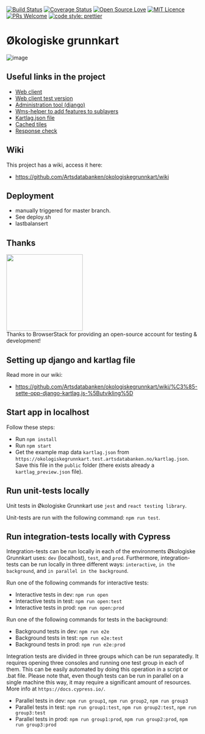 [![Build Status](https://travis-ci.org/Artsdatabanken/okologiskegrunnkart.svg?branch=master)](https://travis-ci.org/Artsdatabanken/okologiskegrunnkart)
[![Coverage Status](https://coveralls.io/repos/github/Artsdatabanken/okologiskegrunnkart/badge.svg?branch=master)](https://coveralls.io/github/Artsdatabanken/okologiskegrunnkart?branch=master)
[![Open Source Love](https://badges.frapsoft.com/os/v2/open-source.svg?v=103)](https://github.com/ellerbrock/open-source-badges/)
[![MIT Licence](https://badges.frapsoft.com/os/mit/mit.svg?v=103)](https://opensource.org/licenses/mit-license.php)
[![PRs Welcome](https://img.shields.io/badge/PRs-welcome-brightgreen.svg)](CONTRIBUTING.md#pull-requests)
[![code style: prettier](https://img.shields.io/badge/code_style-prettier-ff69b4.svg?style=flat-square)](https://github.com/prettier/prettier)

# Økologiske grunnkart

![image](./doc/screenshot.png)

## Useful links in the project

- [Web client](https://okologiskegrunnkart.artsdatabanken.no)
- [Web client test version](https://okologiskegrunnkart.test.artsdatabanken.no)
- [Administration tool (django)](https://okologiskegrunnkartadmin.artsdatabanken.no/admin/)
- [Wms-helper to add features to sublayers](https://okologiskegrunnkartadmin.artsdatabanken.no/static/index.html)
- [Kartlag.json file](https://okologiskegrunnkart.test.artsdatabanken.no/kartlag.json)
- [Cached tiles](https://data.test.artsdatabanken.no/grunnkart/)
- [Response check](https://responssjekk.test.artsdatabanken.no/)

## Wiki

This project has a wiki, access it here:

- https://github.com/Artsdatabanken/okologiskegrunnkart/wiki

## Deployment
- manually triggered for master branch. 
- See deploy.sh 
- lastbalansert

## Thanks

<a href="https://www.browserstack.com/"><img src="doc/Browserstack-logo.svg" width="200px">
</a>
<br/>Thanks to BrowserStack for providing an open-source account for testing & development!

## Setting up django and kartlag file

Read more in our wiki:

- https://github.com/Artsdatabanken/okologiskegrunnkart/wiki/%C3%85-sette-opp-django-kartlag.js-%5Butvikling%5D

## Start app in localhost

Follow these steps:

- Run `npm install`
- Run `npm start`
- Get the example map data `kartlag.json` from `https://okologiskegrunnkart.test.artsdatabanken.no/kartlag.json`. Save this file in the `public` folder (there exists already a `kartlag_preview.json` file).

## Run unit-tests locally

Unit tests in Økologiske Grunnkart use `jest` and `react testing library`.

Unit-tests are run with the following command: `npm run test`.

## Run integration-tests locally with Cypress

Integration-tests can be run locally in each of the environments Økologiske Grunnkart uses: `dev` (localhost), `test`, and `prod`.
Furthermore, integration-tests can be run locally in three different ways: `interactive`, `in the background`, and `in parallel in the background`.

Run one of the following commands for interactive tests:

- Interactive tests in dev: `npm run open`
- Interactive tests in test: `npm run open:test`
- Interactive tests in prod: `npm run open:prod`

Run one of the following commands for tests in the background:

- Background tests in dev: `npm run e2e`
- Background tests in test: `npm run e2e:test`
- Background tests in prod: `npm run e2e:prod`

Integration tests are divided in three groups which can be run separatedly. It requires opening three consoles and running one test group in each of them. This can be easily automated by doing this operation in a script or .bat file. Please note that, even though tests can be run in parallel on a single machine this way, it may require a significant amount of resources. More info at `https://docs.cypress.io/`.

- Parallel tests in dev: `npm run group1`, `npm run group2`, `npm run group3`
- Parallel tests in test: `npm run group1:test`, `npm run group2:test`, `npm run group3:test`
- Parallel tests in prod: `npm run group1:prod`, `npm run group2:prod`, `npm run group3:prod`
